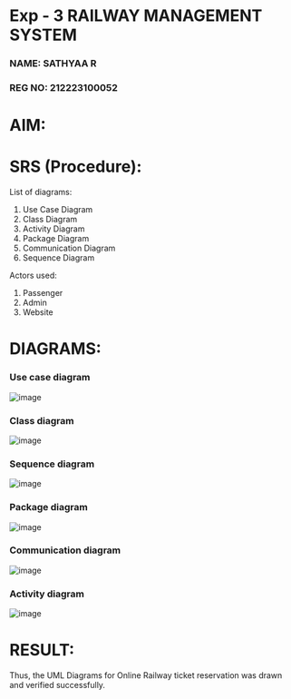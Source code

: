 # Exp - 3 RAILWAY MANAGEMENT SYSTEM

### NAME: SATHYAA R
### REG NO: 212223100052

# AIM:

# SRS (Procedure):

List of diagrams:
 1. Use Case Diagram
 2. Class Diagram
 3. Activity Diagram
 4. Package Diagram
 5. Communication Diagram
 6. Sequence Diagram

Actors used:

1. Passenger
2. Admin
3. Website


# DIAGRAMS:

### Use case diagram

![image](https://github.com/user-attachments/assets/156d62a1-d751-4b5f-81dc-4afeda6ea136)


### Class diagram

![image](https://github.com/user-attachments/assets/6d9edcf9-380f-44bf-8145-e98307c891bd)


### Sequence diagram

![image](https://github.com/user-attachments/assets/0ae2289e-fb2e-489e-9e4f-69cd48a030dc)


### Package diagram

![image](https://github.com/user-attachments/assets/7a235c80-5ace-4c56-b972-bba9ab4845ee)


### Communication diagram

![image](https://github.com/user-attachments/assets/28823f9f-4c38-4598-991f-df371f9ae1c3)


### Activity diagram

![image](https://github.com/user-attachments/assets/cdd81e75-cf64-4a41-b4e4-48dca69aaabe)



# RESULT:

Thus, the UML Diagrams for Online Railway ticket reservation was drawn and verified successfully.
